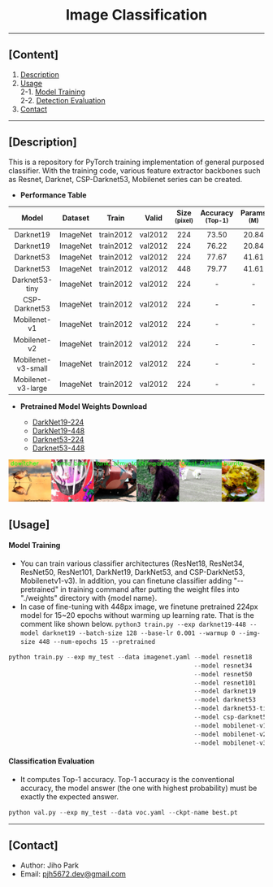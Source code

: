 # <div align="center">Image Classification</div>

---

## [Content]
1. [Description](#description)   
2. [Usage](#usage)  
2-1. [Model Training](#model-training)  
2-2. [Detection Evaluation](#detection-evaluation)  
3. [Contact](#contact)   

---

## [Description]

This is a repository for PyTorch training implementation of general purposed classifier. With the training code, various feature extractor backbones such as Resnet, Darknet, CSP-Darknet53, Mobilenet series can be created.  


 - **Performance Table**

| Model | Dataset | Train | Valid | Size<br><sup>(pixel) | Accuracy<br><sup>(Top-1) | Params<br><sup>(M) | FLOPs<br><sup>(B) |
| :---: | :---: | :---: | :---: | :---: | :---: | :---: | :---: |
| Darknet19 | ImageNet | train2012 | val2012 | 224 | 73.50 | 20.84 | 5.62 |
| Darknet19 | ImageNet | train2012 | val2012 | 224 | 76.22 | 20.84 | 22.47 |
| Darknet53 | ImageNet | train2012 | val2012 | 224 | 77.67 | 41.61 | 14.29 |
| Darknet53 | ImageNet | train2012 | val2012 | 448 | 79.77 | 41.61 | 57.17 |
| Darknet53-tiny | ImageNet | train2012 | val2012 | 224 | - | - | - |
| CSP-Darknet53 | ImageNet | train2012 | val2012 | 224 | - | - | - |
| Mobilenet-v1 | ImageNet | train2012 | val2012 | 224 | - | - | - |
| Mobilenet-v2 | ImageNet | train2012 | val2012 | 224 | - | - | - |
| Mobilenet-v3-small | ImageNet | train2012 | val2012 | 224 | - | - | - |
| Mobilenet-v3-large | ImageNet | train2012 | val2012 | 224 | - | - | - |


 - **Pretrained Model Weights Download**

    - [DarkNet19-224](https://drive.google.com/file/d/1qVZjStNyHkTjQQSsyHkg9XgfnyxtFQau/view?usp=share_link)
    - [DarkNet19-448](https://drive.google.com/file/d/1qjOfb-KESJFZoJRlwZ_2FbT4-9PkgdjZ/view?usp=share_link)
    - [Darknet53-224](https://drive.google.com/file/d/1rLGltJki7OujkehJZNgnhj1Bp3JficIE/view?usp=share_link)
    - [Darknet53-448](https://drive.google.com/file/d/1pYc_UlnG2G4EnVwidR7T5XAu16KZj6YP/view?usp=share_link)


![result](./asset/data.jpg)


## [Usage]


#### Model Training 

 - You can train various classifier architectures (ResNet18, ResNet34, ResNet50, ResNet101, DarkNet19, DarkNet53, and CSP-DarkNet53, Mobilenetv1-v3). In addition, you can finetune classifier adding "--pretrained" in training command after putting the weight files into "./weights" directory with {model name}.  
 - In case of fine-tuning with 448px image, we finetune pretrained 224px model for 15~20 epochs without warming up learning rate. That is the comment like shown below.
    `python3 train.py --exp darknet19-448 --model darknet19 --batch-size 128 --base-lr 0.001 --warmup 0 --img-size 448 --num-epochs 15 --pretrained`


```python
python train.py --exp my_test --data imagenet.yaml --model resnet18
                                                   --model resnet34
                                                   --model resnet50
                                                   --model resnet101
                                                   --model darknet19
                                                   --model darknet53
                                                   --model darknet53-tiny
                                                   --model csp-darknet53 --width_multiple 1.0 --depth_multiple 1.0
                                                   --model mobilenet-v1 --width_multiple 1.0
                                                   --model mobilenet-v2 --width_multiple 1.0
                                                   --model mobilenet-v3 --mode {large, small} --width_multiple 1.0
```


#### Classification Evaluation

 - It computes Top-1 accuracy. Top-1 accuracy is the conventional accuracy, the model answer (the one with highest probability) must be exactly the expected answer. 

```python
python val.py --exp my_test --data voc.yaml --ckpt-name best.pt
```


---
## [Contact]
- Author: Jiho Park  
- Email: pjh5672.dev@gmail.com  